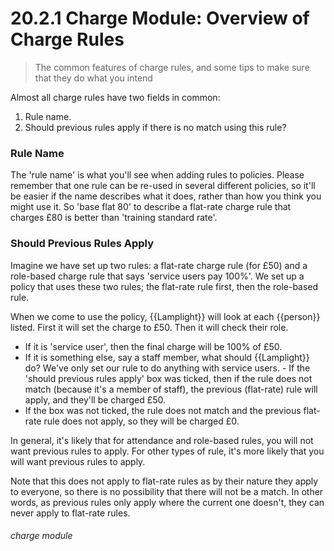 # 20.2.1 Charge Module: Overview of Charge Rules

> The common features of charge rules, and some tips to make sure that they do what you intend



Almost all charge rules have two fields in common:

  1. Rule name.
  2. Should previous rules apply if there is no match using this rule?
  
### Rule Name

The 'rule name' is what you'll see when adding rules to policies. Please remember that one rule can be re-used in several different policies, so it'll be easier if the name describes what it does, rather than how you think you might use it. So 'base flat 80' to describe a flat-rate charge rule that charges £80 is better than 'training standard rate'. 

### Should Previous Rules Apply

Imagine we have set up two rules: a flat-rate charge rule (for £50) and a role-based charge rule that says 'service users pay 100%'. We set up a policy that uses these two rules; the flat-rate rule first, then the role-based rule. 

When we come to use the policy, {{Lamplight}} will look at each {{person}} listed. First it will set the charge to £50. Then it will check their role. 
  - If it is 'service user', then the final charge will be 100% of £50. 
  - If it is something else, say a staff member, what should {{Lamplight}} do? We've only set our rule to do anything with service users.   - If the 'should previous rules apply' box was ticked, then if the rule does not match (because it's a member of staff), the previous (flat-rate) rule will apply, and they'll be charged £50. 
  - If the box was not ticked, the rule does not match and the previous flat-rate rule does not apply, so they will be charged £0. 

In general, it's likely that for attendance and role-based rules, you will not want previous rules to apply. For other types of rule, it's more likely that you will want previous rules to apply. 

Note that this does not apply to flat-rate rules as by their nature they apply to everyone, so there is no possibility that there will not be a match. In other words, as previous rules only apply where the current one doesn't, they can never apply to flat-rate rules. 

###### charge module

